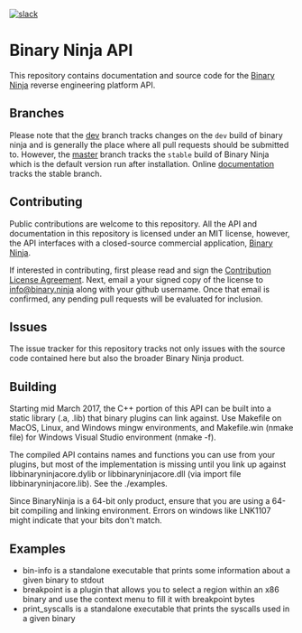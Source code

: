 [![slack](https://binaryninja-slack-hwwdinrdce.now.sh/badge.svg)](https://binaryninja-slack-hwwdinrdce.now.sh/)

# Binary Ninja API

This repository contains documentation and source code for the [Binary Ninja](https://binary.ninja/) reverse engineering platform API.

## Branches

Please note that the [dev](/Vector35/binaryninja-api/tree/dev/) branch tracks changes on the `dev` build of binary ninja and is generally the place where all pull requests should be submitted to. However, the [master](/Vector35/binaryninja-api/tree/master/) branch tracks the `stable` build of Binary Ninja which is the default version run after installation. Online [documentation](https://api.binary.ninja/) tracks the stable branch. 

## Contributing

Public contributions are welcome to this repository. All the API and documentation in this repository is licensed under an MIT license, however, the API interfaces with a closed-source commercial application, [Binary Ninja](https://binary.ninja).

If interested in contributing, first please read and sign the [Contribution License Agreement](https://binary.ninja/cla.pdf). Next, email a your signed copy of the license to info@binary.ninja along with your github username. Once that email is confirmed, any pending pull requests will be evaluated for inclusion.

## Issues

The issue tracker for this repository tracks not only issues with the source code contained here but also the broader Binary Ninja product.

## Building

Starting mid March 2017, the C++ portion of this API can be built into a static library (.a, .lib) that binary plugins can link against. Use Makefile on MacOS, Linux, and Windows mingw environments, and Makefile.win (nmake file) for Windows Visual Studio environment (nmake -f).

The compiled API contains names and functions you can use from your plugins, but most of the implementation is missing until you link up against libbinaryninjacore.dylib or libbinaryninjacore.dll (via import file libbinaryninjacore.lib). See the ./examples.

Since BinaryNinja is a 64-bit only product, ensure that you are using a 64-bit compiling and linking environment. Errors on windows like LNK1107 might indicate that your bits don't match.

## Examples

* bin-info is a standalone executable that prints some information about a given binary to stdout
* breakpoint is a plugin that allows you to select a region within an x86 binary and use the context menu to fill it with breakpoint bytes
* print_syscalls is a standalone executable that prints the syscalls used in a given binary 
